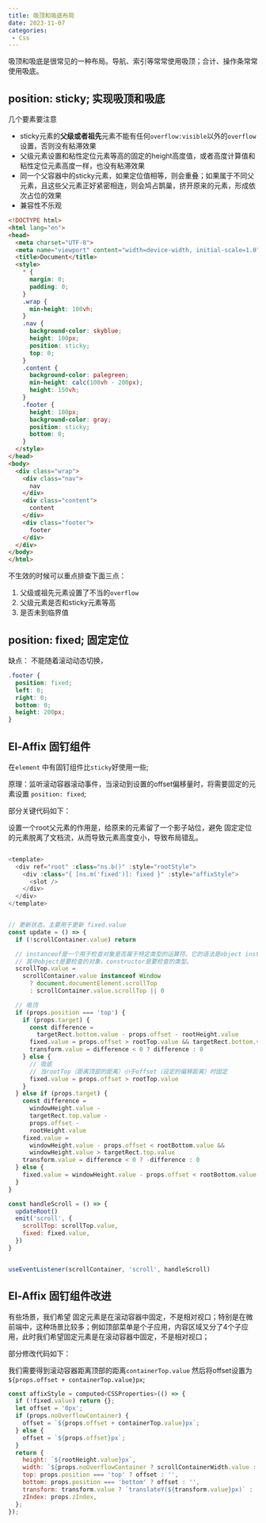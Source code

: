 ```yaml
---
title: 吸顶和吸底布局
date: 2023-11-07
categories: 
 - Css
---
```

<Boxx type='tip' />

吸顶和吸底是很常见的一种布局。导航、索引等常常使用吸顶；合计、操作条常常使用吸底。

## position: sticky; 实现吸顶和吸底

几个要素要注意

- sticky元素的**父级或者祖先**元素不能有任何`overflow:visible`以外的`overflow`设置，否则没有粘滞效果
- 父级元素设置和粘性定位元素等高的固定的height高度值，或者高度计算值和粘性定位元素高度一样，也没有粘滞效果
- 同一个父容器中的sticky元素，如果定位值相等，则会重叠；如果属于不同父元素，且这些父元素正好紧密相连，则会鸠占鹊巢，挤开原来的元素，形成依次占位的效果
- 兼容性不乐观

```html
<!DOCTYPE html>
<html lang="en">
<head>
  <meta charset="UTF-8">
  <meta name="viewport" content="width=device-width, initial-scale=1.0">
  <title>Document</title>
  <style>
    * {
      margin: 0;
      padding: 0;
    }
    .wrap {
      min-height: 100vh;
    }
    .nav {
      background-color: skyblue;
      height: 100px;
      position: sticky;
      top: 0;
    }
    .content {
      background-color: palegreen;
      min-height: calc(100vh - 200px);
      height: 150vh;
    }
    .footer {
      height: 100px;
      background-color: gray;
      position: sticky;
      bottom: 0;
    }
  </style>
</head>
<body>
  <div class="wrap">
    <div class="nav">
      nav
    </div>
    <div class="content">
      content
    </div>
    <div class="footer">
      footer
    </div>
  </div>
</body>
</html>
```

不生效的时候可以重点排查下面三点：

1. 父级或祖先元素设置了不当的`overflow`
2. 父级元素是否和sticky元素等高
3. 是否未到临界值


## position: fixed; 固定定位

缺点： 不能随着滚动动态切换，

```css
.footer {
  position: fixed;
  left: 0;
  right: 0;
  bottom: 0;
  height: 200px;
}
```

## El-Affix 固钉组件

在`element` 中有固钉组件比`sticky`好使用一些; 

原理：监听滚动容器滚动事件，当滚动到设置的offset偏移量时，将需要固定的元素设置 `position: fixed`;

部分关键代码如下：

设置一个root父元素的作用是，给原来的元素留了一个影子站位，避免 固定定位的元素脱离了文档流，从而导致元素高度变小，导致布局错乱。

```js

<template>
  <div ref="root" :class="ns.b()" :style="rootStyle">
    <div :class="{ [ns.m('fixed')]: fixed }" :style="affixStyle">
      <slot />
    </div>
  </div>
</template>


// 更新状态，主要用于更新 fixed.value
const update = () => {
  if (!scrollContainer.value) return

  // instanceof是一个用于检查对象是否属于特定类型的运算符。它的语法是object instanceof constructor，
  // 其中object是要检查的对象，constructor是要检查的类型。
  scrollTop.value =
    scrollContainer.value instanceof Window
      ? document.documentElement.scrollTop
      : scrollContainer.value.scrollTop || 0

  // 吸顶
  if (props.position === 'top') {
    if (props.target) {
      const difference =
        targetRect.bottom.value - props.offset - rootHeight.value
      fixed.value = props.offset > rootTop.value && targetRect.bottom.value > 0
      transform.value = difference < 0 ? difference : 0
    } else {
      // 吸底
      // 当rootTop（距离顶部的距离）小于offset（设定的偏移距离）时固定
      fixed.value = props.offset > rootTop.value
    }
  } else if (props.target) {
    const difference =
      windowHeight.value -
      targetRect.top.value -
      props.offset -
      rootHeight.value
    fixed.value =
      windowHeight.value - props.offset < rootBottom.value &&
      windowHeight.value > targetRect.top.value
    transform.value = difference < 0 ? -difference : 0
  } else {
    fixed.value = windowHeight.value - props.offset < rootBottom.value
  }
}

const handleScroll = () => {
  updateRoot()
  emit('scroll', {
    scrollTop: scrollTop.value,
    fixed: fixed.value,
  })
}


useEventListener(scrollContainer, 'scroll', handleScroll)
```

## El-Affix 固钉组件改进

有些场景，我们希望 固定元素是在滚动容器中固定，不是相对视口；特别是在微前端中，这种场景比较多；例如顶部菜单是个子应用，内容区域又分了4个子应用，此时我们希望固定元素是在滚动容器中固定，不是相对视口；

部分修改代码如下：

我们需要得到滚动容器距离顶部的距离`containerTop.value` 然后将offset设置为 `${props.offset + containerTop.value}px`;

```js {5}
const affixStyle = computed<CSSProperties>(() => {
  if (!fixed.value) return {};
  let offset = '0px';
  if (props.noOverflowContainer) {
    offset = `${props.offset + containerTop.value}px`;
  } else {
    offset = `${props.offset}px`;
  }
  return {
    height: `${rootHeight.value}px`,
    width: `${props.noOverflowContainer ? scrollContainerWidth.value : rootWidth.value}px`,
    top: props.position === 'top' ? offset : '',
    bottom: props.position === 'bottom' ? offset : '',
    transform: transform.value ? `translateY(${transform.value}px)` : '',
    zIndex: props.zIndex,
  };
});
```
